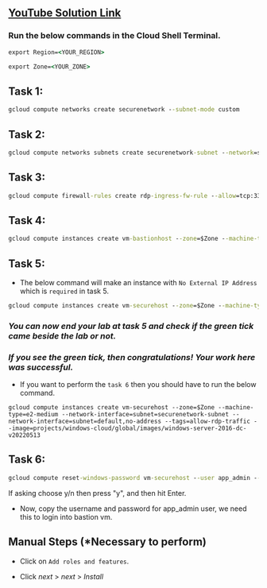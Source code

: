 

## [YouTube Solution Link](https://www.youtube.com/watch?v=Y9SCb-8iwPE)
### Run the below commands in the Cloud Shell Terminal.

```cmd
export Region=<YOUR_REGION>
```

```cmd
export Zone=<YOUR_ZONE>
```

## Task 1: 

```cmd
gcloud compute networks create securenetwork --subnet-mode custom
```

## Task 2: 

```cmd
gcloud compute networks subnets create securenetwork-subnet --network=securenetwork --region $Region --range=192.168.16.0/20
```

## Task 3:

```cmd
gcloud compute firewall-rules create rdp-ingress-fw-rule --allow=tcp:3389 --source-ranges 0.0.0.0/0 --target-tags allow-rdp-traffic --network securenetwork
```

## Task 4: 

```cmd
gcloud compute instances create vm-bastionhost --zone=$Zone --machine-type=e2-medium --network-interface=subnet=securenetwork-subnet --network-interface=subnet=default,no-address --tags=allow-rdp-traffic --image=projects/windows-cloud/global/images/windows-server-2016-dc-v20220513
```

## Task 5: 

* The below command will make an instance with `No External IP Address` which is `required` in task 5.
```cmd
gcloud compute instances create vm-securehost --zone=$Zone --machine-type=e2-medium --network-interface=subnet=securenetwork-subnet,no-address --network-interface=subnet=default,no-address --tags=allow-rdp-traffic --image=projects/windows-cloud/global/images/windows-server-2016-dc-v20220513
```
### *You can now end your lab at task 5 and check if the green tick came beside the lab or not.*
### *If you see the green tick, then congratulations! Your work here was successful.*

* If you want to perform the `task 6` then you should have to run the below command.
```
gcloud compute instances create vm-securehost --zone=$Zone --machine-type=e2-medium --network-interface=subnet=securenetwork-subnet --network-interface=subnet=default,no-address --tags=allow-rdp-traffic --image=projects/windows-cloud/global/images/windows-server-2016-dc-v20220513
```

## Task 6: 

```cmd
gcloud compute reset-windows-password vm-securehost --user app_admin --zone $Zone
```

If asking choose y/n then press "y", and then hit Enter.

* Now, copy the username and password for app_admin user, we need this to login into bastion vm.

## Manual Steps (*Necessary to perform)

* Click on `Add roles and features`.




* Click *next* > *next* > *Install*

